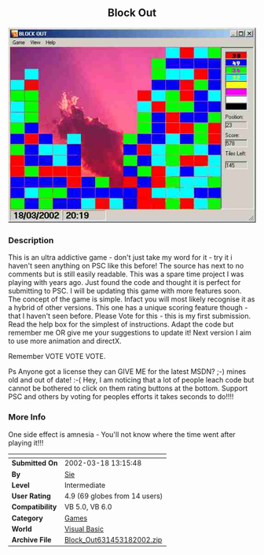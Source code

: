 ﻿<div align="center">

## Block Out

<img src="PIC2002318153485280.jpg">
</div>

### Description

This is an ultra addictive game - don't just take my word for it - try it i haven't seen anything on PSC like this before! The source has next to no comments but is still easily readable. This was a spare time project I was playing with years ago. Just found the code and thought it is perfect for submitting to PSC. I will be updating this game with more features soon. The concept of the game is simple. Infact you will most likely recognise it as a hybrid of other versions. This one has a unique scoring feature though - that I haven't seen before. Please Vote for this - this is my first submission. Read the help box for the simplest of instructions. Adapt the code but remember me OR give me your suggestions to update it! Next version I aim to use more animation and directX.

Remember VOTE VOTE VOTE.

Ps Anyone got a license they can GIVE ME for the latest MSDN? ;-) mines old and out of date! :-(     Hey, I am noticing that a lot of people leach code but cannot be bothered to click on them rating buttons at the bottom. Support PSC and others by voting for peoples efforts it takes seconds to do!!!!
 
### More Info
 
One side effect is amnesia - You'll not know where the time went after playing it!!!


<span>             |<span>
---                |---
**Submitted On**   |2002-03-18 13:15:48
**By**             |[Sie](https://github.com/Planet-Source-Code/PSCIndex/blob/master/ByAuthor/sie.md)
**Level**          |Intermediate
**User Rating**    |4.9 (69 globes from 14 users)
**Compatibility**  |VB 5\.0, VB 6\.0
**Category**       |[Games](https://github.com/Planet-Source-Code/PSCIndex/blob/master/ByCategory/games__1-38.md)
**World**          |[Visual Basic](https://github.com/Planet-Source-Code/PSCIndex/blob/master/ByWorld/visual-basic.md)
**Archive File**   |[Block\_Out631453182002\.zip](https://github.com/Planet-Source-Code/sie-block-out__1-32783/archive/master.zip)









